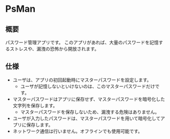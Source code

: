 # PsMan
## 概要
パスワード管理アプリです。
このアプリがあれば、大量のパスワードを記憶するストレスや、漏洩の恐怖から開放されます。

## 仕様
 - ユーザは、アプリの初回起動時にマスターパスワードを設定します。
    - ユーザが記憶しないといけないのは、このマスターパスワードだけです。
 - マスターパスワードはアプリに保存せず、マスターパスワードを暗号化した文字列を保存します。
    - マスターパスワードを保存しないため、漏洩する危険はありません。
 - ユーザが入力したパスワードは、マスターパスワードを用いて暗号化してアプリに保存します。
 - ネットワーク通信は行いません。オフラインでも使用可能です。
